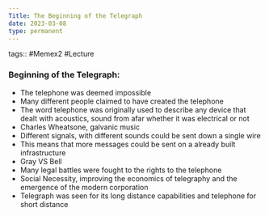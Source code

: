 ```yaml
---
Title: The Beginning of the Telegraph
date: 2023-03-08
type: permanent
---
```

tags::  #Memex2 #Lecture 

### Beginning of the Telegraph:
-   The telephone was deemed impossible
-   Many different people claimed to have created the telephone 
-   The word telephone was originally used to describe any device that dealt with acoustics, sound from afar whether it was electrical or not
-   Charles Wheatsone, galvanic music
-   Different signals, with different sounds could be sent down a single wire
-   This means that more messages could be sent on a already built infrastructure
-   Gray VS Bell
-   Many legal battles were fought to the rights to the telephone
-   Social Necessity, improving the economics of telegraphy and the emergence of the modern corporation
-   Telegraph was seen for its long distance capabilities and telephone for short distance
